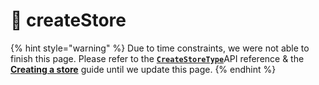 # 🚧 createStore

{% hint style="warning" %}
Due to time constraints, we were not able to finish this page. Please refer to the [**`CreateStoreType`**](types/createstoretype.md)API reference & the [**Creating a store**](../guides/creating-and-using-a-store.md) guide until we update this page.
{% endhint %}
